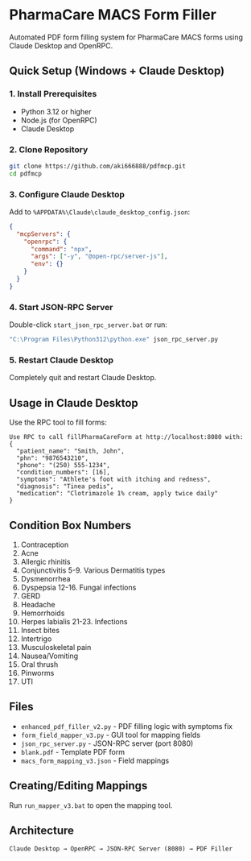 # PharmaCare MACS Form Filler

Automated PDF form filling system for PharmaCare MACS forms using Claude Desktop and OpenRPC.

## Quick Setup (Windows + Claude Desktop)

### 1. Install Prerequisites
- Python 3.12 or higher
- Node.js (for OpenRPC)
- Claude Desktop

### 2. Clone Repository
```bash
git clone https://github.com/aki666888/pdfmcp.git
cd pdfmcp
```

### 3. Configure Claude Desktop
Add to `%APPDATA%\Claude\claude_desktop_config.json`:
```json
{
  "mcpServers": {
    "openrpc": {
      "command": "npx",
      "args": ["-y", "@open-rpc/server-js"],
      "env": {}
    }
  }
}
```

### 4. Start JSON-RPC Server
Double-click `start_json_rpc_server.bat` or run:
```bash
"C:\Program Files\Python312\python.exe" json_rpc_server.py
```

### 5. Restart Claude Desktop
Completely quit and restart Claude Desktop.

## Usage in Claude Desktop

Use the RPC tool to fill forms:
```
Use RPC to call fillPharmaCareForm at http://localhost:8080 with:
{
  "patient_name": "Smith, John",
  "phn": "9876543210", 
  "phone": "(250) 555-1234",
  "condition_numbers": [16],
  "symptoms": "Athlete's foot with itching and redness",
  "diagnosis": "Tinea pedis",
  "medication": "Clotrimazole 1% cream, apply twice daily"
}
```

## Condition Box Numbers
1. Contraception
2. Acne
3. Allergic rhinitis
4. Conjunctivitis
5-9. Various Dermatitis types
10. Dysmenorrhea
11. Dyspepsia
12-16. Fungal infections
17. GERD
18. Headache
19. Hemorrhoids
20. Herpes labialis
21-23. Infections
24. Insect bites
25. Intertrigo
26. Musculoskeletal pain
27. Nausea/Vomiting
28. Oral thrush
29. Pinworms
30. UTI

## Files
- `enhanced_pdf_filler_v2.py` - PDF filling logic with symptoms fix
- `form_field_mapper_v3.py` - GUI tool for mapping fields
- `json_rpc_server.py` - JSON-RPC server (port 8080)
- `blank.pdf` - Template PDF form
- `macs_form_mapping_v3.json` - Field mappings

## Creating/Editing Mappings
Run `run_mapper_v3.bat` to open the mapping tool.

## Architecture
```
Claude Desktop → OpenRPC → JSON-RPC Server (8080) → PDF Filler
```